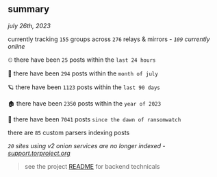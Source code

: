 
## summary
_july 26th, 2023_

currently tracking `155` groups across `276` relays & mirrors - _`109` currently online_

⏲ there have been `25` posts within the `last 24 hours`

🦈 there have been `294` posts within the `month of july`

🪐 there have been `1123` posts within the `last 90 days`

🏚 there have been `2350` posts within the `year of 2023`

🦕 there have been `7041` posts `since the dawn of ransomwatch`

there are `85` custom parsers indexing posts

_`20` sites using v2 onion services are no longer indexed - [support.torproject.org](https://support.torproject.org/onionservices/v2-deprecation/)_

> see the project [README](https://github.com/joshhighet/ransomwatch#ransomwatch--) for backend technicals
